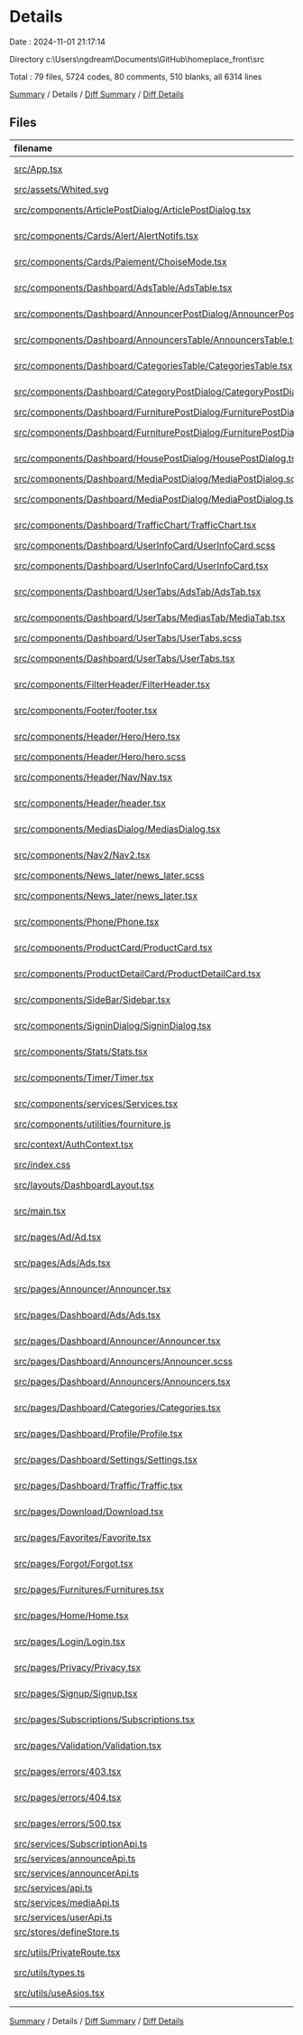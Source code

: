 # Details

Date : 2024-11-01 21:17:14

Directory c:\\Users\\ngdream\\Documents\\GitHub\\homeplace_front\\src

Total : 79 files,  5724 codes, 80 comments, 510 blanks, all 6314 lines

[Summary](results.md) / Details / [Diff Summary](diff.md) / [Diff Details](diff-details.md)

## Files
| filename | language | code | comment | blank | total |
| :--- | :--- | ---: | ---: | ---: | ---: |
| [src/App.tsx](/src/App.tsx) | TypeScript JSX | 68 | 0 | 8 | 76 |
| [src/assets/Whited.svg](/src/assets/Whited.svg) | XML | 133 | 0 | 0 | 133 |
| [src/components/ArticlePostDialog/ArticlePostDialog.tsx](/src/components/ArticlePostDialog/ArticlePostDialog.tsx) | TypeScript JSX | 315 | 1 | 10 | 326 |
| [src/components/Cards/Alert/AlertNotifs.tsx](/src/components/Cards/Alert/AlertNotifs.tsx) | TypeScript JSX | 73 | 1 | 8 | 82 |
| [src/components/Cards/Paiement/ChoiseMode.tsx](/src/components/Cards/Paiement/ChoiseMode.tsx) | TypeScript JSX | 195 | 1 | 10 | 206 |
| [src/components/Dashboard/AdsTable/AdsTable.tsx](/src/components/Dashboard/AdsTable/AdsTable.tsx) | TypeScript JSX | 290 | 0 | 11 | 301 |
| [src/components/Dashboard/AnnouncerPostDialog/AnnouncerPostDialog.tsx](/src/components/Dashboard/AnnouncerPostDialog/AnnouncerPostDialog.tsx) | TypeScript JSX | 131 | 0 | 6 | 137 |
| [src/components/Dashboard/AnnouncersTable/AnnouncersTable.tsx](/src/components/Dashboard/AnnouncersTable/AnnouncersTable.tsx) | TypeScript JSX | 287 | 0 | 13 | 300 |
| [src/components/Dashboard/CategoriesTable/CategoriesTable.tsx](/src/components/Dashboard/CategoriesTable/CategoriesTable.tsx) | TypeScript JSX | 310 | 0 | 14 | 324 |
| [src/components/Dashboard/CategoryPostDialog/CategoryPostDialog.tsx](/src/components/Dashboard/CategoryPostDialog/CategoryPostDialog.tsx) | TypeScript JSX | 65 | 0 | 5 | 70 |
| [src/components/Dashboard/FurniturePostDialog/FurniturePostDialog.scss](/src/components/Dashboard/FurniturePostDialog/FurniturePostDialog.scss) | SCSS | 0 | 0 | 1 | 1 |
| [src/components/Dashboard/FurniturePostDialog/FurniturePostDialog.tsx](/src/components/Dashboard/FurniturePostDialog/FurniturePostDialog.tsx) | TypeScript JSX | 124 | 0 | 21 | 145 |
| [src/components/Dashboard/HousePostDialog/HousePostDialog.tsx](/src/components/Dashboard/HousePostDialog/HousePostDialog.tsx) | TypeScript JSX | 133 | 0 | 9 | 142 |
| [src/components/Dashboard/MediaPostDialog/MediaPostDialog.scss](/src/components/Dashboard/MediaPostDialog/MediaPostDialog.scss) | SCSS | 0 | 0 | 1 | 1 |
| [src/components/Dashboard/MediaPostDialog/MediaPostDialog.tsx](/src/components/Dashboard/MediaPostDialog/MediaPostDialog.tsx) | TypeScript JSX | 72 | 0 | 11 | 83 |
| [src/components/Dashboard/TrafficChart/TrafficChart.tsx](/src/components/Dashboard/TrafficChart/TrafficChart.tsx) | TypeScript JSX | 33 | 0 | 1 | 34 |
| [src/components/Dashboard/UserInfoCard/UserInfoCard.scss](/src/components/Dashboard/UserInfoCard/UserInfoCard.scss) | SCSS | 0 | 0 | 1 | 1 |
| [src/components/Dashboard/UserInfoCard/UserInfoCard.tsx](/src/components/Dashboard/UserInfoCard/UserInfoCard.tsx) | TypeScript JSX | 189 | 1 | 9 | 199 |
| [src/components/Dashboard/UserTabs/AdsTab/AdsTab.tsx](/src/components/Dashboard/UserTabs/AdsTab/AdsTab.tsx) | TypeScript JSX | 252 | 0 | 9 | 261 |
| [src/components/Dashboard/UserTabs/MediasTab/MediaTab.tsx](/src/components/Dashboard/UserTabs/MediasTab/MediaTab.tsx) | TypeScript JSX | 0 | 0 | 1 | 1 |
| [src/components/Dashboard/UserTabs/UserTabs.scss](/src/components/Dashboard/UserTabs/UserTabs.scss) | SCSS | 0 | 0 | 1 | 1 |
| [src/components/Dashboard/UserTabs/UserTabs.tsx](/src/components/Dashboard/UserTabs/UserTabs.tsx) | TypeScript JSX | 79 | 0 | 7 | 86 |
| [src/components/FilterHeader/FilterHeader.tsx](/src/components/FilterHeader/FilterHeader.tsx) | TypeScript JSX | 84 | 0 | 5 | 89 |
| [src/components/Footer/footer.tsx](/src/components/Footer/footer.tsx) | TypeScript JSX | 67 | 0 | 3 | 70 |
| [src/components/Header/Hero/Hero.tsx](/src/components/Header/Hero/Hero.tsx) | TypeScript JSX | 79 | 1 | 7 | 87 |
| [src/components/Header/Hero/hero.scss](/src/components/Header/Hero/hero.scss) | SCSS | 24 | 0 | 4 | 28 |
| [src/components/Header/Nav/Nav.tsx](/src/components/Header/Nav/Nav.tsx) | TypeScript JSX | 107 | 5 | 14 | 126 |
| [src/components/Header/header.tsx](/src/components/Header/header.tsx) | TypeScript JSX | 13 | 0 | 3 | 16 |
| [src/components/MediasDialog/MediasDialog.tsx](/src/components/MediasDialog/MediasDialog.tsx) | TypeScript JSX | 60 | 1 | 5 | 66 |
| [src/components/Nav2/Nav2.tsx](/src/components/Nav2/Nav2.tsx) | TypeScript JSX | 111 | 14 | 5 | 130 |
| [src/components/News_later/news_later.scss](/src/components/News_later/news_later.scss) | SCSS | 0 | 0 | 1 | 1 |
| [src/components/News_later/news_later.tsx](/src/components/News_later/news_later.tsx) | TypeScript JSX | 25 | 0 | 1 | 26 |
| [src/components/Phone/Phone.tsx](/src/components/Phone/Phone.tsx) | TypeScript JSX | 57 | 2 | 6 | 65 |
| [src/components/ProductCard/ProductCard.tsx](/src/components/ProductCard/ProductCard.tsx) | TypeScript JSX | 70 | 0 | 7 | 77 |
| [src/components/ProductDetailCard/ProductDetailCard.tsx](/src/components/ProductDetailCard/ProductDetailCard.tsx) | TypeScript JSX | 105 | 0 | 6 | 111 |
| [src/components/SideBar/Sidebar.tsx](/src/components/SideBar/Sidebar.tsx) | TypeScript JSX | 136 | 0 | 13 | 149 |
| [src/components/SigninDialog/SigninDialog.tsx](/src/components/SigninDialog/SigninDialog.tsx) | TypeScript JSX | 52 | 0 | 2 | 54 |
| [src/components/Stats/Stats.tsx](/src/components/Stats/Stats.tsx) | TypeScript JSX | 50 | 0 | 5 | 55 |
| [src/components/Timer/Timer.tsx](/src/components/Timer/Timer.tsx) | TypeScript JSX | 71 | 0 | 9 | 80 |
| [src/components/services/Services.tsx](/src/components/services/Services.tsx) | TypeScript JSX | 66 | 0 | 5 | 71 |
| [src/components/utilities/fourniture.js](/src/components/utilities/fourniture.js) | JavaScript | 7 | 0 | 1 | 8 |
| [src/context/AuthContext.tsx](/src/context/AuthContext.tsx) | TypeScript JSX | 133 | 1 | 16 | 150 |
| [src/index.css](/src/index.css) | CSS | 18 | 2 | 6 | 26 |
| [src/layouts/DashboardLayout.tsx](/src/layouts/DashboardLayout.tsx) | TypeScript JSX | 16 | 1 | 4 | 21 |
| [src/main.tsx](/src/main.tsx) | TypeScript JSX | 9 | 0 | 2 | 11 |
| [src/pages/Ad/Ad.tsx](/src/pages/Ad/Ad.tsx) | TypeScript JSX | 166 | 10 | 19 | 195 |
| [src/pages/Ads/Ads.tsx](/src/pages/Ads/Ads.tsx) | TypeScript JSX | 165 | 4 | 19 | 188 |
| [src/pages/Announcer/Announcer.tsx](/src/pages/Announcer/Announcer.tsx) | TypeScript JSX | 202 | 4 | 14 | 220 |
| [src/pages/Dashboard/Ads/Ads.tsx](/src/pages/Dashboard/Ads/Ads.tsx) | TypeScript JSX | 9 | 0 | 5 | 14 |
| [src/pages/Dashboard/Announcer/Announcer.tsx](/src/pages/Dashboard/Announcer/Announcer.tsx) | TypeScript JSX | 13 | 0 | 2 | 15 |
| [src/pages/Dashboard/Announcers/Announcer.scss](/src/pages/Dashboard/Announcers/Announcer.scss) | SCSS | 0 | 0 | 1 | 1 |
| [src/pages/Dashboard/Announcers/Announcers.tsx](/src/pages/Dashboard/Announcers/Announcers.tsx) | TypeScript JSX | 13 | 0 | 4 | 17 |
| [src/pages/Dashboard/Categories/Categories.tsx](/src/pages/Dashboard/Categories/Categories.tsx) | TypeScript JSX | 8 | 0 | 8 | 16 |
| [src/pages/Dashboard/Profile/Profile.tsx](/src/pages/Dashboard/Profile/Profile.tsx) | TypeScript JSX | 70 | 0 | 3 | 73 |
| [src/pages/Dashboard/Settings/Settings.tsx](/src/pages/Dashboard/Settings/Settings.tsx) | TypeScript JSX | 67 | 0 | 5 | 72 |
| [src/pages/Dashboard/Traffic/Traffic.tsx](/src/pages/Dashboard/Traffic/Traffic.tsx) | TypeScript JSX | 9 | 0 | 1 | 10 |
| [src/pages/Download/Download.tsx](/src/pages/Download/Download.tsx) | TypeScript JSX | 23 | 0 | 2 | 25 |
| [src/pages/Favorites/Favorite.tsx](/src/pages/Favorites/Favorite.tsx) | TypeScript JSX | 80 | 0 | 10 | 90 |
| [src/pages/Forgot/Forgot.tsx](/src/pages/Forgot/Forgot.tsx) | TypeScript JSX | 58 | 1 | 6 | 65 |
| [src/pages/Furnitures/Furnitures.tsx](/src/pages/Furnitures/Furnitures.tsx) | TypeScript JSX | 64 | 10 | 12 | 86 |
| [src/pages/Home/Home.tsx](/src/pages/Home/Home.tsx) | TypeScript JSX | 18 | 0 | 3 | 21 |
| [src/pages/Login/Login.tsx](/src/pages/Login/Login.tsx) | TypeScript JSX | 70 | 0 | 12 | 82 |
| [src/pages/Privacy/Privacy.tsx](/src/pages/Privacy/Privacy.tsx) | TypeScript JSX | 8 | 0 | 4 | 12 |
| [src/pages/Signup/Signup.tsx](/src/pages/Signup/Signup.tsx) | TypeScript JSX | 45 | 0 | 15 | 60 |
| [src/pages/Subscriptions/Subscriptions.tsx](/src/pages/Subscriptions/Subscriptions.tsx) | TypeScript JSX | 155 | 0 | 8 | 163 |
| [src/pages/Validation/Validation.tsx](/src/pages/Validation/Validation.tsx) | TypeScript JSX | 58 | 1 | 6 | 65 |
| [src/pages/errors/403.tsx](/src/pages/errors/403.tsx) | TypeScript JSX | 28 | 0 | 3 | 31 |
| [src/pages/errors/404.tsx](/src/pages/errors/404.tsx) | TypeScript JSX | 29 | 0 | 4 | 33 |
| [src/pages/errors/500.tsx](/src/pages/errors/500.tsx) | TypeScript JSX | 26 | 0 | 3 | 29 |
| [src/services/SubscriptionApi.ts](/src/services/SubscriptionApi.ts) | TypeScript | 19 | 2 | 3 | 24 |
| [src/services/announceApi.ts](/src/services/announceApi.ts) | TypeScript | 18 | 2 | 3 | 23 |
| [src/services/announcerApi.ts](/src/services/announcerApi.ts) | TypeScript | 11 | 2 | 3 | 16 |
| [src/services/api.ts](/src/services/api.ts) | TypeScript | 21 | 0 | 10 | 31 |
| [src/services/mediaApi.ts](/src/services/mediaApi.ts) | TypeScript | 15 | 2 | 3 | 20 |
| [src/services/userApi.ts](/src/services/userApi.ts) | TypeScript | 24 | 4 | 5 | 33 |
| [src/stores/defineStore.ts](/src/stores/defineStore.ts) | TypeScript | 14 | 2 | 4 | 20 |
| [src/utils/PrivateRoute.tsx](/src/utils/PrivateRoute.tsx) | TypeScript JSX | 11 | 1 | 3 | 15 |
| [src/utils/types.ts](/src/utils/types.ts) | TypeScript | 72 | 4 | 10 | 86 |
| [src/utils/useAsios.tsx](/src/utils/useAsios.tsx) | TypeScript JSX | 26 | 0 | 10 | 36 |

[Summary](results.md) / Details / [Diff Summary](diff.md) / [Diff Details](diff-details.md)